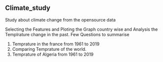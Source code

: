 ## Climate_study
Study about climate change from the opensource data

Selecting the Features and Ploting the Graph country wise and Analysis the Templrature change in the past.
Few Questions to summarise
1. Temprature in the france from 1961 to 2019
2. Comparing Temprature of the world.
3. Temprature of Algeria from 1961 to 2019
